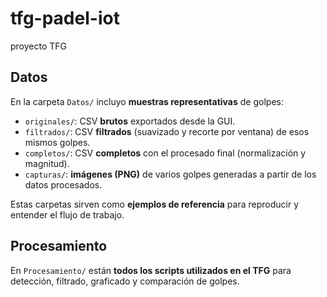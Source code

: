 # tfg-padel-iot
proyecto TFG

## Datos

En la carpeta `Datos/` incluyo **muestras representativas** de golpes:
- `originales/`: CSV **brutos** exportados desde la GUI.
- `filtrados/`: CSV **filtrados** (suavizado y recorte por ventana) de esos mismos golpes.
- `completos/`: CSV **completos** con el procesado final (normalización y magnitud).
- `capturas/`: **imágenes (PNG)** de varios golpes generadas a partir de los datos procesados.

Estas carpetas sirven como **ejemplos de referencia** para reproducir y entender el flujo de trabajo.

## Procesamiento

En `Procesamiento/` están **todos los scripts utilizados en el TFG** para detección, filtrado, graficado y comparación de golpes.
